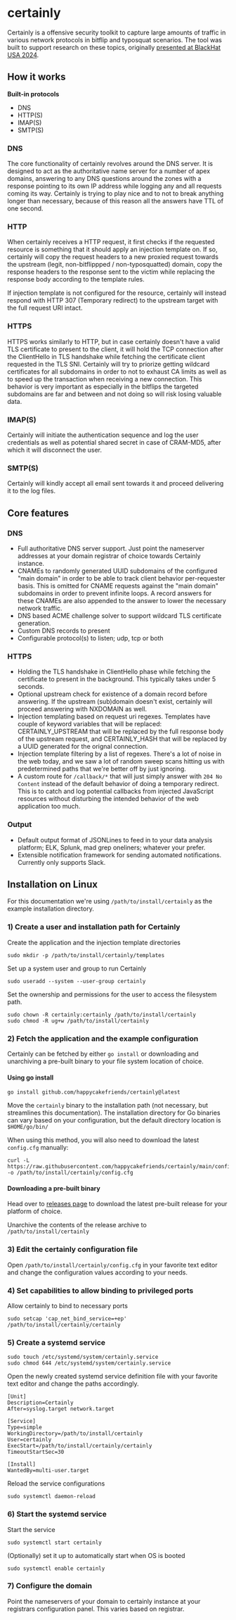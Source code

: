 # certainly

Certainly is a offensive security toolkit to capture large amounts of traffic in various network protocols in bitflip and typosquat scenarios. The tool was built to support research on these topics, originally [presented at BlackHat USA 2024](https://www.blackhat.com/us-24/briefings/schedule/index.html#flipping-bits-your-credentials-are-certainly-mine-40040). 

## How it works

**Built-in protocols**
 - DNS
 - HTTP(S)
 - IMAP(S)
 - SMTP(S)

### DNS
The core functionality of certainly revolves around the DNS server. It is designed to act as the authoritative name server for a number of apex domains, answering to any DNS questions around the zones with a response pointing to its own IP address while logging any and all requests coming its way. Certainly is trying to play nice and to not to break anything longer than necessary, because of this reason all the answers have TTL of one second.

### HTTP
When certainly receives a HTTP request, it first checks if the requested resource is something that it should apply an injection template on. If so, certainly will copy the request headers to a new proxied request towards the upstream (legit, non-bitflippped / non-typosquatted) domain, copy the response headers to the response sent to the victim while replacing the response body according to the template rules.

If injection template is not configured for the resource, certainly will instead respond with HTTP 307 (Temporary redirect) to the upstream target with the full request URI intact.

### HTTPS
HTTPS works similarly to HTTP, but in case certainly doesn't have a valid TLS certificate to present to the client, it will hold the TCP connection after the ClientHello in TLS handshake while fetching the certificate client requested in the TLS SNI. Certainly will try to priorize getting wildcard certificates for all subdomains in order to not to exhaust CA limits as well as to speed up the transaction when receiving a new connection. This behavior is very important as especially in the bitflips the targeted subdomains are far and between and not doing so will risk losing valuable data.

### IMAP(S)
Certainly will initiate the authentication sequence and log the user credentials as well as potential shared secret in case of CRAM-MD5, after which it will disconnect the user.

### SMTP(S)
Certainly will kindly accept all email sent towards it and proceed delivering it to the log files.

## Core features

### DNS
- Full authoritative DNS server support. Just point the nameserver addresses at your domain registrar of choice towards Certainly instance.
- CNAMEs to randomly generated UUID subdomains of the configured "main domain" in order to be able to track client behavior per-requester basis. This is omitted for CNAME requests against the "main domain" subdomains in order to prevent infinite loops. A record answers for these CNAMEs are also appended to the answer to lower the necessary network traffic.
- DNS based ACME challenge solver to support wildcard TLS certificate generation.
- Custom DNS records to present
- Configurable protocol(s) to listen; udp, tcp or both

### HTTPS
- Holding the TLS handshake in ClientHello phase while fetching the certificate to present in the background. This typically takes under 5 seconds.
- Optional upstream check for existence of a domain record before answering. If the upstream (sub)domain doesn't exist, certainly will proceed answering with NXDOMAIN as well.
- Injection templating based on request uri regexes. Templates have couple of keyword variables that will be replaced: CERTAINLY_UPSTREAM that will be replaced by the full response body of the upstream request, and CERTAINLY_HASH that will be replaced by a UUID generated for the orignal connection.
- Injection template filtering by a list of regexes. There's a lot of noise in the web today, and we saw a lot of random sweep scans hitting us with predetermined paths that we're better off by just ignoring.
- A custom route for `/callback/*` that will just simply answer with `204 No Content` instead of the default behavior of doing a temporary redirect. This is to catch and log potential callbacks from injected JavaScript resources without disturbing the intended behavior of the web application too much.

### Output
 - Default output format of JSONLines to feed in to your data analysis platform; ELK, Splunk, mad grep oneliners; whatever your prefer.
 - Extensible notification framework for sending automated notifications. Currently only supports Slack.

## Installation on Linux
For this documentation we're using `/path/to/install/certainly` as the example installation directory.

### 1) Create a user and installation path for Certainly
Create the application and the injection template directories
```
sudo mkdir -p /path/to/install/certainly/templates
```
Set up a system user and group to run Certainly
```
sudo useradd --system --user-group certainly
```
Set the ownership and permissions for the user to access the filesystem path.
```
sudo chown -R certainly:certainly /path/to/install/certainly
sudo chmod -R ug+w /path/to/install/certainly
```

### 2) Fetch the application and the example configuration
Certainly can be fetched by either `go install` or downloading and unarchiving a pre-built binary to your file system location of choice.

#### Using go install
```
go install github.com/happycakefriends/certainly@latest
```

Move the `certainly` binary to the installation path (not necessary, but streamlines this documentation). The installation directory for Go binaries can vary based on your configuration, but the default directory location is `$HOME/go/bin/`

When using this method, you will also need to download the latest `config.cfg` manually:

```
curl -L https://raw.githubusercontent.com/happycakefriends/certainly/main/config.cfg -o /path/to/install/certainly/config.cfg
```
#### Downloading a pre-built binary
Head over to [releases page](https://github.com/happycakefriends/certainly/releases/latest) to download the latest pre-built release for your platform of choice.

Unarchive the contents of the release archive to `/path/to/install/certainly`

### 3) Edit the certainly configuration file
Open `/path/to/install/certainly/config.cfg` in your favorite text editor and change the configuration values according to your needs.

### 4) Set capabilities to allow binding to privileged ports
Allow certainly to bind to necessary ports
```
sudo setcap 'cap_net_bind_service=+ep' /path/to/install/certainly/certainly
```

### 5) Create a systemd service
```
sudo touch /etc/systemd/system/certainly.service
sudo chmod 644 /etc/systemd/system/certainly.service
```

Open the newly created systemd service definition file with your favorite text editor and change the paths accordingly.
```
[Unit]
Description=Certainly
After=syslog.target network.target

[Service]
Type=simple
WorkingDirectory=/path/to/install/certainly
User=certainly
ExecStart=/path/to/install/certainly/certainly
TimeoutStartSec=30

[Install]
WantedBy=multi-user.target
```
Reload the service configurations
```
sudo systemctl daemon-reload
```

### 6) Start the systemd service
Start the service
```
sudo systemctl start certainly
```
(Optionally) set it up to automatically start when OS is booted
```
sudo systemctl enable certainly
```

### 7) Configure the domain
Point the nameservers of your domain to certainly instance at your registrars configuration panel. This varies based on registrar.